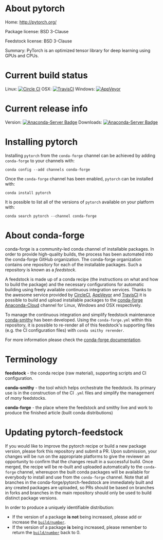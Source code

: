 About pytorch
=============

Home: http://pytorch.org/

Package license: BSD 3-Clause

Feedstock license: BSD 3-Clause

Summary: PyTorch is an optimized tensor library for deep learning using GPUs and CPUs.



Current build status
====================

Linux: [![Circle CI](https://circleci.com/gh/conda-forge/pytorch-feedstock.svg?style=shield)](https://circleci.com/gh/conda-forge/pytorch-feedstock)
OSX: [![TravisCI](https://travis-ci.org/conda-forge/pytorch-feedstock.svg?branch=master)](https://travis-ci.org/conda-forge/pytorch-feedstock)
Windows: [![AppVeyor](https://ci.appveyor.com/api/projects/status/github/conda-forge/pytorch-feedstock?svg=True)](https://ci.appveyor.com/project/conda-forge/pytorch-feedstock/branch/master)

Current release info
====================
Version: [![Anaconda-Server Badge](https://anaconda.org/conda-forge/pytorch/badges/version.svg)](https://anaconda.org/conda-forge/pytorch)
Downloads: [![Anaconda-Server Badge](https://anaconda.org/conda-forge/pytorch/badges/downloads.svg)](https://anaconda.org/conda-forge/pytorch)

Installing pytorch
==================

Installing `pytorch` from the `conda-forge` channel can be achieved by adding `conda-forge` to your channels with:

```
conda config --add channels conda-forge
```

Once the `conda-forge` channel has been enabled, `pytorch` can be installed with:

```
conda install pytorch
```

It is possible to list all of the versions of `pytorch` available on your platform with:

```
conda search pytorch --channel conda-forge
```


About conda-forge
=================

conda-forge is a community-led conda channel of installable packages.
In order to provide high-quality builds, the process has been automated into the
conda-forge GitHub organization. The conda-forge organization contains one repository
for each of the installable packages. Such a repository is known as a *feedstock*.

A feedstock is made up of a conda recipe (the instructions on what and how to build
the package) and the necessary configurations for automatic building using freely
available continuous integration services. Thanks to the awesome service provided by
[CircleCI](https://circleci.com/), [AppVeyor](http://www.appveyor.com/)
and [TravisCI](https://travis-ci.org/) it is possible to build and upload installable
packages to the [conda-forge](https://anaconda.org/conda-forge)
[Anaconda-Cloud](http://docs.anaconda.org/) channel for Linux, Windows and OSX respectively.

To manage the continuous integration and simplify feedstock maintenance
[conda-smithy](http://github.com/conda-forge/conda-smithy) has been developed.
Using the ``conda-forge.yml`` within this repository, it is possible to re-render all of
this feedstock's supporting files (e.g. the CI configuration files) with ``conda smithy rerender``.

For more information please check the [conda-forge documentation](https://conda-forge.org/docs/).

Terminology
===========

**feedstock** - the conda recipe (raw material), supporting scripts and CI configuration.

**conda-smithy** - the tool which helps orchestrate the feedstock.
                   Its primary use is in the construction of the CI ``.yml`` files
                   and simplify the management of *many* feedstocks.

**conda-forge** - the place where the feedstock and smithy live and work to
                  produce the finished article (built conda distributions)


Updating pytorch-feedstock
==========================

If you would like to improve the pytorch recipe or build a new
package version, please fork this repository and submit a PR. Upon submission,
your changes will be run on the appropriate platforms to give the reviewer an
opportunity to confirm that the changes result in a successful build. Once
merged, the recipe will be re-built and uploaded automatically to the
`conda-forge` channel, whereupon the built conda packages will be available for
everybody to install and use from the `conda-forge` channel.
Note that all branches in the conda-forge/pytorch-feedstock are
immediately built and any created packages are uploaded, so PRs should be based
on branches in forks and branches in the main repository should only be used to
build distinct package versions.

In order to produce a uniquely identifiable distribution:
 * If the version of a package **is not** being increased, please add or increase
   the [``build/number``](http://conda.pydata.org/docs/building/meta-yaml.html#build-number-and-string).
 * If the version of a package **is** being increased, please remember to return
   the [``build/number``](http://conda.pydata.org/docs/building/meta-yaml.html#build-number-and-string)
   back to 0.
